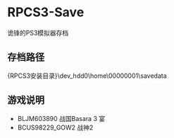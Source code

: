 # RPCS3-Save

诡锋的PS3模拟器存档

## 存档路径
{RPCS3安装目录}\dev_hdd0\home\00000001\savedata

## 游戏说明
- BLJM603890 战国Basara 3 宴
- BCUS98229_GOW2 战神2